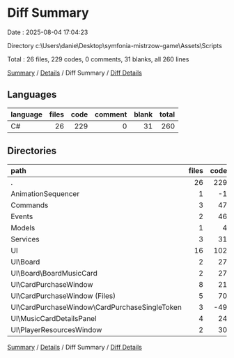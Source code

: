 # Diff Summary

Date : 2025-08-04 17:04:23

Directory c:\\Users\\danie\\Desktop\\symfonia-mistrzow-game\\Assets\\Scripts

Total : 26 files,  229 codes, 0 comments, 31 blanks, all 260 lines

[Summary](results.md) / [Details](details.md) / Diff Summary / [Diff Details](diff-details.md)

## Languages
| language | files | code | comment | blank | total |
| :--- | ---: | ---: | ---: | ---: | ---: |
| C# | 26 | 229 | 0 | 31 | 260 |

## Directories
| path | files | code | comment | blank | total |
| :--- | ---: | ---: | ---: | ---: | ---: |
| . | 26 | 229 | 0 | 31 | 260 |
| AnimationSequencer | 1 | -1 | 0 | 0 | -1 |
| Commands | 3 | 47 | 0 | 2 | 49 |
| Events | 2 | 46 | 0 | 5 | 51 |
| Models | 1 | 4 | 0 | 1 | 5 |
| Services | 3 | 31 | 0 | 1 | 32 |
| UI | 16 | 102 | 0 | 22 | 124 |
| UI\\Board | 2 | 27 | 0 | 5 | 32 |
| UI\\Board\\BoardMusicCard | 2 | 27 | 0 | 5 | 32 |
| UI\\CardPurchaseWindow | 8 | 21 | 0 | 6 | 27 |
| UI\\CardPurchaseWindow (Files) | 5 | 70 | 0 | 15 | 85 |
| UI\\CardPurchaseWindow\\CardPurchaseSingleToken | 3 | -49 | 0 | -9 | -58 |
| UI\\MusicCardDetailsPanel | 4 | 24 | 0 | 7 | 31 |
| UI\\PlayerResourcesWindow | 2 | 30 | 0 | 4 | 34 |

[Summary](results.md) / [Details](details.md) / Diff Summary / [Diff Details](diff-details.md)